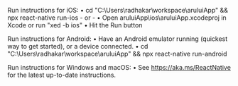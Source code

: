  Run instructions for iOS:
    • cd "C:\Users\radhakar\workspace\aruluiApp" && npx react-native run-ios
    - or -
    • Open aruluiApp\ios\aruluiApp.xcodeproj in Xcode or run "xed -b ios"
    • Hit the Run button

  Run instructions for Android:
    • Have an Android emulator running (quickest way to get started), or a device connected.
    • cd "C:\Users\radhakar\workspace\aruluiApp" && npx react-native run-android

  Run instructions for Windows and macOS:
    • See https://aka.ms/ReactNative for the latest up-to-date instructions.
